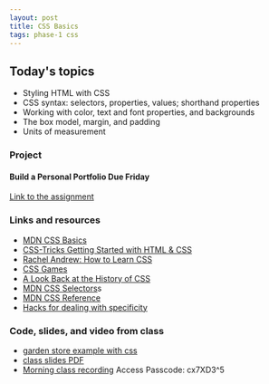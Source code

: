 ```yaml
---
layout: post
title: CSS Basics
tags: phase-1 css
---
```


## Today's topics

- Styling HTML with CSS
- CSS syntax: selectors, properties, values; shorthand properties
- Working with color, text and font properties, and backgrounds
- The box model, margin, and padding
- Units of measurement

### Project
#### Build a Personal Portfolio Due Friday 

[Link to the assignment](https://classroom.google.com/c/MTQzODg3MTY4MzI3/a/MTQ0MTQ2MTg5NDI5/details)


### Links and resources

- [MDN CSS Basics](https://developer.mozilla.org/en-US/docs/Learn/Getting_started_with_the_web/CSS_basics)
- [CSS-Tricks Getting Started with HTML & CSS](https://css-tricks.com/guides/beginner/)
- [Rachel Andrew: How to Learn CSS](https://www.smashingmagazine.com/2019/01/how-to-learn-css/)
- [CSS Games](https://dev.to/devmount/8-games-to-learn-css-the-fun-way-4e0f)
- [A Look Back at the History of CSS](https://css-tricks.com/look-back-history-css/)
- [MDN CSS Selectors](https://developer.mozilla.org/en-US/docs/Web/CSS/CSS_Selectors)s
- [MDN CSS Reference](https://developer.mozilla.org/en-US/docs/Web/CSS/Reference)
- [Hacks for dealing with specificity](https://csswizardry.com/2014/07/hacks-for-dealing-with-specificity/)

### Code, slides, and video from class

- [garden store example with css](https://github.com/momentum-team-1/examples/tree/master/garden-store-css)
- [class slides PDF](https://drive.google.com/file/d/181M-H5gl7mTGK_a7ZoBwiqX4F1ZQzWAV/view?usp=sharing)
- [Morning class recording](https://us02web.zoom.us/rec/share/F4rCIgmtOhBwr-VolpCm-BER-eUS4wNEMh3pW60G_PdgDlVE5xhrcXm8b_A_UAmg.Ly4BkJcI72mxzzZo)
Access Passcode: cx7XD3^5

